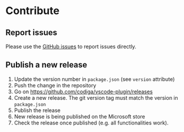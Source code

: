 # Contribute

## Report issues

Please use the [GitHub issues](https://github.com/codeinspectorio/vscode-plugin/issues)
to report issues directly.

## Publish a new release

1. Update the version number in `package.json` (see `version` attribute)
2. Push the change in the repository
3. Go on https://github.com/codiga/vscode-plugin/releases
4. Create a new release. The git version tag must match the version in `package.json`
5. Publish the release
6. New release is being published on the Microsoft store
7. Check the release once published (e.g. all functionalities work).
